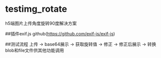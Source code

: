 # testimg_rotate
h5端图片上传角度旋转90度解决方案

##插件exif.js
github(https://github.com/exif-js/exif-js)

##测试流程
上传 -> base64展示 -> 获取旋转值 -> 修正 -> 修正后展示 -> 转换blob和file文件供其他功能调用
